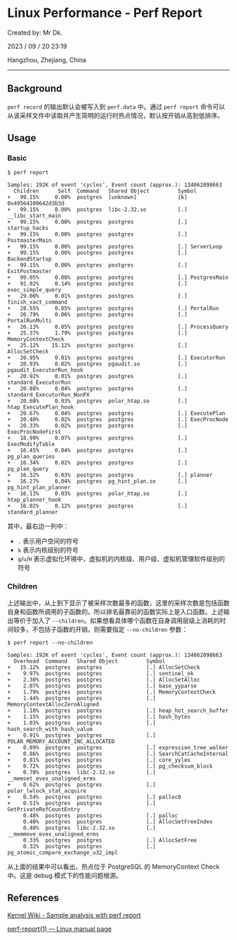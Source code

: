 # Linux Performance - Perf Report

Created by: Mr Dk.

2023 / 09 / 20 23:19

Hangzhou, Zhejiang, China

---

## Background

`perf record` 的输出默认会被写入到 `perf.data` 中。通过 `perf report` 命令可以从该采样文件中读取并产生简明的运行时热点情况，默认按开销从高到低排序。

## Usage

### Basic

```shell
$ perf report

Samples: 192K of event 'cycles', Event count (approx.): 134062098663
  Children      Self  Command   Shared Object         Symbol
+   99.15%     0.00%  postgres  [unknown]             [k] 0x49564100642d3b3d
+   99.15%     0.00%  postgres  libc-2.32.so          [.] __libc_start_main
+   99.15%     0.00%  postgres  postgres              [.] startup_hacks
+   99.15%     0.00%  postgres  postgres              [.] PostmasterMain
+   99.15%     0.00%  postgres  postgres              [.] ServerLoop
+   99.15%     0.00%  postgres  postgres              [.] BackendStartup
+   99.15%     0.00%  postgres  postgres              [.] ExitPostmaster
+   99.05%     0.08%  postgres  postgres              [.] PostgresMain
+   91.92%     0.14%  postgres  postgres              [.] exec_simple_query
+   29.00%     0.01%  postgres  postgres              [.] finish_xact_command
+   28.55%     0.05%  postgres  postgres              [.] PortalRun
+   26.79%     0.06%  postgres  postgres              [.] PortalRunMulti
+   26.13%     0.05%  postgres  postgres              [.] ProcessQuery
+   25.37%     1.79%  postgres  postgres              [.] MemoryContextCheck
+   25.12%    15.12%  postgres  postgres              [.] AllocSetCheck
+   20.95%     0.01%  postgres  postgres              [.] ExecutorRun
+   20.93%     0.02%  postgres  pgaudit.so            [.] pgaudit_ExecutorRun_hook
+   20.92%     0.01%  postgres  postgres              [.] standard_ExecutorRun
+   20.88%     0.04%  postgres  postgres              [.] standard_ExecutorRun_NonPX
+   20.68%     0.03%  postgres  polar_htap.so         [.] htap_ExecutePlan_hook
+   20.67%     0.04%  postgres  postgres              [.] ExecutePlan
+   20.40%     0.02%  postgres  postgres              [.] ExecProcNode
+   20.33%     0.02%  postgres  postgres              [.] ExecProcNodeFirst
+   18.99%     0.07%  postgres  postgres              [.] ExecModifyTable
+   16.45%     0.04%  postgres  postgres              [.] pg_plan_queries
+   16.34%     0.02%  postgres  postgres              [.] pg_plan_query
+   16.32%     0.03%  postgres  postgres              [.] planner
+   16.27%     0.04%  postgres  pg_hint_plan.so       [.] pg_hint_plan_planner
+   16.13%     0.03%  postgres  polar_htap.so         [.] htap_planner_hook
+   16.02%     0.12%  postgres  postgres              [.] standard_planner
```

其中，最右边一列中：

- `.` 表示用户空间的符号
- `k` 表示内核级别的符号
- `g`/`u`/`H` 表示虚拟化环境中，虚拟机的内核级、用户级、虚拟机管理软件级别的符号

### Children

上述输出中，从上到下显示了被采样次数最多的函数，这里的采样次数是包括函数自身和函数所调用的子函数的。所以排名最靠前的函数实际上是入口函数。上述输出等价于加入了 `--children`。如果想看具体哪个函数在自身调用层级上消耗的时间较多，不包括子函数的开销，则需要指定 `--no-children` 参数：

```shell
$ perf report --no-children

Samples: 192K of event 'cycles', Event count (approx.): 134062098663
  Overhead  Command   Shared Object         Symbol
+   15.12%  postgres  postgres              [.] AllocSetCheck
+    9.97%  postgres  postgres              [.] sentinel_ok
+    2.30%  postgres  postgres              [.] AllocSetAlloc
+    2.07%  postgres  postgres              [.] base_yyparse
+    1.79%  postgres  postgres              [.] MemoryContextCheck
+    1.44%  postgres  postgres              [.] MemoryContextAllocZeroAligned
+    1.18%  postgres  postgres              [.] heap_hot_search_buffer
+    1.15%  postgres  postgres              [.] hash_bytes
+    1.03%  postgres  postgres              [.] hash_search_with_hash_value
+    0.91%  postgres  postgres              [.] POLAR_MEMORY_ACCOUNT_INC_ALLOCATED
+    0.89%  postgres  postgres              [.] expression_tree_walker
+    0.86%  postgres  postgres              [.] SearchCatCacheInternal
+    0.81%  postgres  postgres              [.] core_yylex
+    0.72%  postgres  postgres              [.] pg_checksum_block
+    0.70%  postgres  libc-2.32.so          [.] __memset_evex_unaligned_erms
+    0.62%  postgres  postgres              [.] polar_lwlock_stat_acquire
+    0.54%  postgres  postgres              [.] palloc0
+    0.51%  postgres  postgres              [.] GetPrivateRefCountEntry
     0.48%  postgres  postgres              [.] palloc
     0.40%  postgres  postgres              [.] AllocSetFreeIndex
     0.40%  postgres  libc-2.32.so          [.] __memmove_evex_unaligned_erms
     0.33%  postgres  postgres              [.] AllocSetFree
     0.32%  postgres  postgres              [.] pg_atomic_compare_exchange_u32_impl
```

从上面的结果中可以看出，热点位于 PostgreSQL 的 MemoryContext Check 中。这是 debug 模式下的性能问题根源。

## References

[Kernel Wiki - Sample analysis with perf report](https://perf.wiki.kernel.org/index.php/Tutorial#Sample_analysis_with_perf_report)

[perf-report(1) — Linux manual page](https://man7.org/linux/man-pages/man1/perf-report.1.html)
